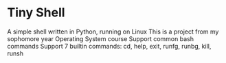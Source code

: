 # Tiny Shell
A simple shell written in Python, running on Linux
This is a project from my sophomore year Operating System course
Support common bash commands
Support 7 builtin commands:
cd, help, exit, runfg, runbg, kill, runsh
